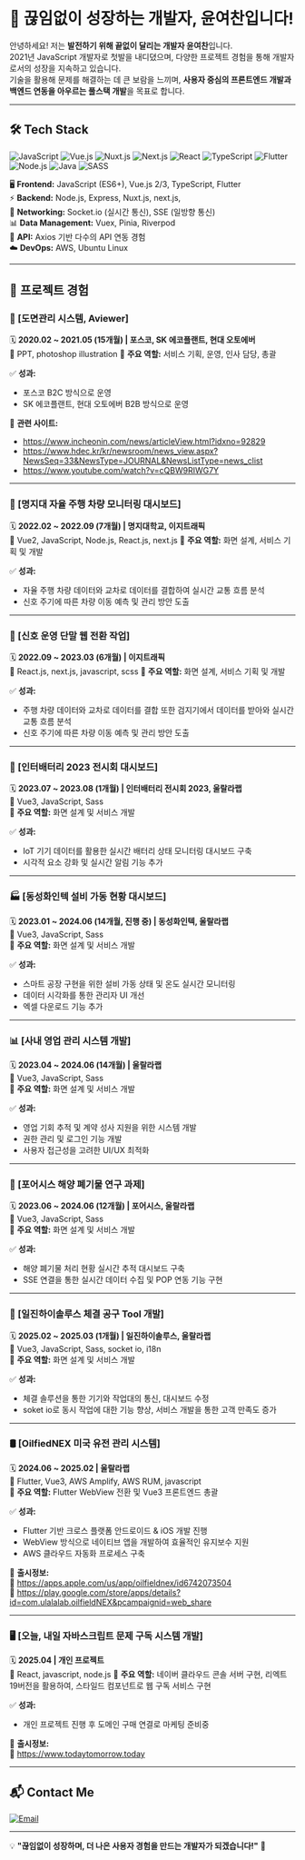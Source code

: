 # 🚀 끊임없이 성장하는 개발자, 윤여찬입니다!

안녕하세요! 저는 **발전하기 위해 끝없이 달리는 개발자 윤여찬**입니다.  
2021년 JavaScript 개발자로 첫발을 내디뎠으며, 다양한 프로젝트 경험을 통해 개발자로서의 성장을 지속하고 있습니다.  
기술을 활용해 문제를 해결하는 데 큰 보람을 느끼며, **사용자 중심의 프론트엔드 개발과 백엔드 연동을 아우르는 풀스택 개발**을 목표로 합니다.

---

## 🛠️ Tech Stack 
![JavaScript](https://img.shields.io/badge/JavaScript-F7DF1E?style=flat&logo=javascript&logoColor=black)
![Vue.js](https://img.shields.io/badge/Vue.js-4FC08D?style=flat&logo=vue.js&logoColor=white)
![Nuxt.js](https://img.shields.io/badge/Nuxt.js-00C58E?style=flat&logo=nuxtdotjs&logoColor=white)
![Next.js](https://img.shields.io/badge/Next.js-000000?style=flat&logo=nextdotjs&logoColor=white)
![React](https://img.shields.io/badge/React-61DAFB?style=flat&logo=react&logoColor=black)
![TypeScript](https://img.shields.io/badge/TypeScript-3178C6?style=flat&logo=typescript&logoColor=white)
![Flutter](https://img.shields.io/badge/Flutter-02569B?style=flat&logo=flutter&logoColor=white)
![Node.js](https://img.shields.io/badge/Node.js-339933?style=flat&logo=node.js&logoColor=white)
![Java](https://img.shields.io/badge/Java-007396?style=flat&logo=java&logoColor=white)
![SASS](https://img.shields.io/badge/SASS-CC6699?style=flat&logo=sass&logoColor=white)


🖥 **Frontend:** JavaScript (ES6+), Vue.js 2/3, TypeScript, Flutter  
⚡ **Backend:** Node.js, Express, Nuxt.js, next.js,   
📡 **Networking:** Socket.io (실시간 통신), SSE (일방향 통신)  
📊 **Data Management:** Vuex, Pinia, Riverpod  
🔗 **API:** Axios 기반 다수의 API 연동 경험  
☁️ **DevOps:** AWS, Ubuntu Linux  

---

## 📌 프로젝트 경험

### 🦺 [도면관리 시스템, Aviewer]
🗓 **2020.02 ~ 2021.05 (15개월) | 포스코, SK 에코플랜트, 현대 오토에버**  
📌 PPT, photoshop illustration
🚀 **주요 역할:** 서비스 기획, 운영, 인사 담당, 총괄   

✅ **성과:**  
- 포스코 B2C 방식으로 운영
- SK 에코플랜트, 현대 오토에버 B2B 방식으로 운영  
  
🎉 **관련 사이트:**  
- https://www.incheonin.com/news/articleView.html?idxno=92829
- https://www.hdec.kr/kr/newsroom/news_view.aspx?NewsSeq=33&NewsType=JOURNAL&NewsListType=news_clist
- https://www.youtube.com/watch?v=cQBW9RIWG7Y

---

### 🚗 [명지대 자율 주행 차량 모니터링 대시보드]
🗓 **2022.02 ~ 2022.09 (7개월) | 명지대학교, 이지트래픽**  
📌 Vue2, JavaScript, Node.js, React.js, next.js
🚀 **주요 역할:** 화면 설계, 서비스 기획 및 개발  

✅ **성과:**  
- 자율 주행 차량 데이터와 교차로 데이터를 결합하여 실시간 교통 흐름 분석  
- 신호 주기에 따른 차량 이동 예측 및 관리 방안 도출

---

### 🚗 [신호 운영 단말 웹 전환 작업]
🗓 **2022.09 ~ 2023.03 (6개월) | 이지트래픽**  
📌 React.js, next.js, javascript, scss
🚀 **주요 역할:** 화면 설계, 서비스 기획 및 개발  

✅ **성과:**  
- 주행 차량 데이터와 교차로 데이터를 결합 또한 검지기에서 데이터를 받아와 실시간 교통 흐름 분석 
- 신호 주기에 따른 차량 이동 예측 및 관리 방안 도출  

---

### 🔋 [인터배터리 2023 전시회 대시보드]
🗓 **2023.07 ~ 2023.08 (1개월) | 인터배터리 전시회 2023, 울랄라랩**  
📌 Vue3, JavaScript, Sass  
🚀 **주요 역할:** 화면 설계 및 서비스 개발  

✅ **성과:**  
- IoT 기기 데이터를 활용한 실시간 배터리 상태 모니터링 대시보드 구축  
- 시각적 요소 강화 및 실시간 알림 기능 추가  

---

### 🏭 [동성화인텍 설비 가동 현황 대시보드]
🗓 **2023.01 ~ 2024.06 (14개월, 진행 중) | 동성화인텍, 울랄라랩**  
📌 Vue3, JavaScript, Sass  
🚀 **주요 역할:** 화면 설계 및 서비스 개발  

✅ **성과:**  
- 스마트 공장 구현을 위한 설비 가동 상태 및 온도 실시간 모니터링  
- 데이터 시각화를 통한 관리자 UI 개선  
- 엑셀 다운로드 기능 추가  

---

### 📊 [사내 영업 관리 시스템 개발]
🗓 **2023.04 ~ 2024.06 (14개월) | 울랄라랩**  
📌 Vue3, JavaScript, Sass  
🚀 **주요 역할:** 화면 설계 및 서비스 개발  

✅ **성과:**  
- 영업 기회 추적 및 계약 성사 지원을 위한 시스템 개발  
- 권한 관리 및 로그인 기능 개발  
- 사용자 접근성을 고려한 UI/UX 최적화  

---

### 🌊 [포어시스 해양 폐기물 연구 과제]
🗓 **2023.06 ~ 2024.06 (12개월) | 포어시스, 울랄라랩**  
📌 Vue3, JavaScript, Sass  
🚀 **주요 역할:** 화면 설계 및 서비스 개발  

✅ **성과:**  
- 해양 폐기물 처리 현황 실시간 추적 대시보드 구축  
- SSE 연결을 통한 실시간 데이터 수집 및 POP 연동 기능 구현  

---

### 🔧 [일진하이솔루스 체결 공구 Tool 개발]
🗓 **2025.02 ~ 2025.03 (1개월) | 일진하이솔루스, 울랄라랩**  
📌 Vue3, JavaScript, Sass, socket io, i18n  
🚀 **주요 역할:** 화면 설계 및 서비스 개발  

✅ **성과:**  
- 체결 솔루션을 통한 기기와 작업대의 통신, 대시보드 수정  
- soket io로 동시 작업에 대한 기능 향상, 서비스 개발을 통한 고객 만족도 증가  

---

### 🛢 [OilfiedNEX 미국 유전 관리 시스템]
🗓 **2024.06 ~ 2025.02 | 울랄라랩**  
📌 Flutter, Vue3, AWS Amplify, AWS RUM, javascript  
🚀 **주요 역할:** Flutter WebView 전환 및 Vue3 프론트엔드 총괄    

✅ **성과:**  
- Flutter 기반 크로스 플랫폼 안드로이드 & iOS 개발 진행  
- WebView 방식으로 네이티브 앱을 개발하여 효율적인 유지보수 지원  
- AWS 클라우드 자동화 프로세스 구축
  
🎉 **출시정보:**  
🍎 https://apps.apple.com/us/app/oilfieldnex/id6742073504  
👋 https://play.google.com/store/apps/details?id=com.ulalalab.oilfieldNEX&pcampaignid=web_share  

---

### 🖥️ [오늘, 내일 자바스크립트 문제 구독 시스템 개발]
🗓 **2025.04 | 개인 프로젝트**  
📌 React, javascript, node.js
🚀 **주요 역할:** 네이버 클라우드 콘솔 서버 구현, 리엑트 19버전을 활용하여, 스타일드 컴포넌트로 웹 구독 서비스 구현

✅ **성과:**  
- 개인 프로젝트 진행 후 도메인 구매 연결로 마케팅 준비중
  
🎉 **출시정보:**  
👋 https://www.todaytomorrow.today

---

## 📬 Contact Me
[![Email](https://img.shields.io/badge/Email-D14836?style=flat&logo=gmail&logoColor=white)](mailto:ducks0413@naver.com)

---

💡 **"끊임없이 성장하며, 더 나은 사용자 경험을 만드는 개발자가 되겠습니다!"** 🚀  
